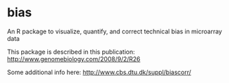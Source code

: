 # bias
An R package to visualize, quantify, and correct technical bias in microarray data

This package is described in this publication:
http://www.genomebiology.com/2008/9/2/R26

Some additional info here:
http://www.cbs.dtu.dk/suppl/biascorr/
